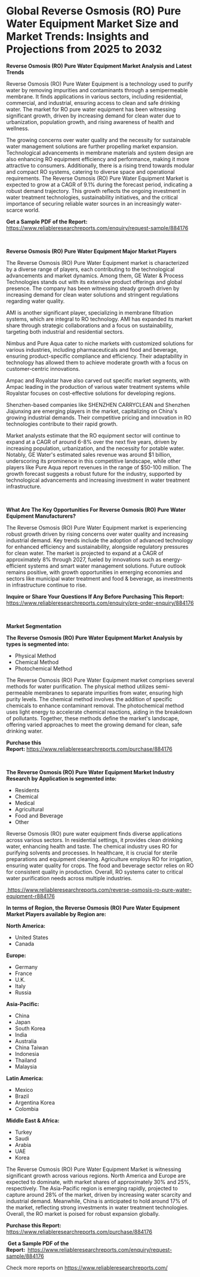 <p><h1>Global Reverse Osmosis (RO) Pure Water Equipment Market Size and Market Trends: Insights and Projections from 2025 to 2032</h1></p><p><strong>Reverse Osmosis (RO) Pure Water Equipment Market Analysis and Latest Trends</strong></p>
<p><p>Reverse Osmosis (RO) Pure Water Equipment is a technology used to purify water by removing impurities and contaminants through a semipermeable membrane. It finds applications in various sectors, including residential, commercial, and industrial, ensuring access to clean and safe drinking water. The market for RO pure water equipment has been witnessing significant growth, driven by increasing demand for clean water due to urbanization, population growth, and rising awareness of health and wellness. </p><p>The growing concerns over water quality and the necessity for sustainable water management solutions are further propelling market expansion. Technological advancements in membrane materials and system design are also enhancing RO equipment efficiency and performance, making it more attractive to consumers. Additionally, there is a rising trend towards modular and compact RO systems, catering to diverse space and operational requirements. The Reverse Osmosis (RO) Pure Water Equipment Market is expected to grow at a CAGR of 9.1% during the forecast period, indicating a robust demand trajectory. This growth reflects the ongoing investment in water treatment technologies, sustainability initiatives, and the critical importance of securing reliable water sources in an increasingly water-scarce world.</p></p>
<p><strong>Get a Sample PDF of the Report:&nbsp;</strong> <a href="https://www.reliableresearchreports.com/enquiry/request-sample/884176?utm_campaign=2207&utm_medium=2&utm_source=Github&utm_content=ia&utm_term=25022025&utm_id=reverse-osmosis-ro-pure-water-equipment">https://www.reliableresearchreports.com/enquiry/request-sample/884176</a></p>
<p>&nbsp;</p>
<p><strong>Reverse Osmosis (RO) Pure Water Equipment Major Market Players</strong></p>
<p><p>The Reverse Osmosis (RO) Pure Water Equipment market is characterized by a diverse range of players, each contributing to the technological advancements and market dynamics. Among them, GE Water & Process Technologies stands out with its extensive product offerings and global presence. The company has been witnessing steady growth driven by increasing demand for clean water solutions and stringent regulations regarding water quality. </p><p>AMI is another significant player, specializing in membrane filtration systems, which are integral to RO technology. AMI has expanded its market share through strategic collaborations and a focus on sustainability, targeting both industrial and residential sectors.</p><p>Nimbus and Pure Aqua cater to niche markets with customized solutions for various industries, including pharmaceuticals and food and beverage, ensuring product-specific compliance and efficiency. Their adaptability in technology has allowed them to achieve moderate growth with a focus on customer-centric innovations.</p><p>Ampac and Royalstar have also carved out specific market segments, with Ampac leading in the production of various water treatment systems while Royalstar focuses on cost-effective solutions for developing regions. </p><p>Shenzhen-based companies like SHENZHEN CARRYCLEAN and Shenzhen Jiajunxing are emerging players in the market, capitalizing on China's growing industrial demands. Their competitive pricing and innovation in RO technologies contribute to their rapid growth.</p><p>Market analysts estimate that the RO equipment sector will continue to expand at a CAGR of around 6-8% over the next five years, driven by increasing population, urbanization, and the necessity for potable water. Notably, GE Water's estimated sales revenue was around $1 billion, underscoring its prominence in this competitive landscape, while other players like Pure Aqua report revenues in the range of $50-100 million. The growth forecast suggests a robust future for the industry, supported by technological advancements and increasing investment in water treatment infrastructure.</p></p>
<p>&nbsp;</p>
<p><strong>What Are The Key Opportunities For Reverse Osmosis (RO) Pure Water Equipment Manufacturers?</strong></p>
<p><p>The Reverse Osmosis (RO) Pure Water Equipment market is experiencing robust growth driven by rising concerns over water quality and increasing industrial demand. Key trends include the adoption of advanced technology for enhanced efficiency and sustainability, alongside regulatory pressures for clean water. The market is projected to expand at a CAGR of approximately 8% through 2027, fueled by innovations such as energy-efficient systems and smart water management solutions. Future outlook remains positive, with growth opportunities in emerging economies and sectors like municipal water treatment and food & beverage, as investments in infrastructure continue to rise.</p></p>
<p><strong>Inquire or Share Your Questions If Any Before Purchasing This Report:</strong> <a href="https://www.reliableresearchreports.com/enquiry/pre-order-enquiry/884176?utm_campaign=2207&utm_medium=2&utm_source=Github&utm_content=ia&utm_term=25022025&utm_id=reverse-osmosis-ro-pure-water-equipment">https://www.reliableresearchreports.com/enquiry/pre-order-enquiry/884176</a></p>
<p>&nbsp;</p>
<p><strong>Market Segmentation</strong></p>
<p><strong>The Reverse Osmosis (RO) Pure Water Equipment Market Analysis by types is segmented into:</strong></p>
<p><ul><li>Physical Method</li><li>Chemical Method</li><li>Photochemical Method</li></ul></p>
<p><p>The Reverse Osmosis (RO) Pure Water Equipment market comprises several methods for water purification. The physical method utilizes semi-permeable membranes to separate impurities from water, ensuring high purity levels. The chemical method involves the addition of specific chemicals to enhance contaminant removal. The photochemical method uses light energy to accelerate chemical reactions, aiding in the breakdown of pollutants. Together, these methods define the market's landscape, offering varied approaches to meet the growing demand for clean, safe drinking water.</p></p>
<p><strong>Purchase this Report:&nbsp;</strong><a href="https://www.reliableresearchreports.com/purchase/884176?utm_campaign=2207&utm_medium=2&utm_source=Github&utm_content=ia&utm_term=25022025&utm_id=reverse-osmosis-ro-pure-water-equipment">https://www.reliableresearchreports.com/purchase/884176</a></p>
<p>&nbsp;</p>
<p><strong>The Reverse Osmosis (RO) Pure Water Equipment Market Industry Research by Application is segmented into:</strong></p>
<p><ul><li>Residents</li><li>Chemical</li><li>Medical</li><li>Agricultural</li><li>Food and Beverage</li><li>Other</li></ul></p>
<p><p>Reverse Osmosis (RO) pure water equipment finds diverse applications across various sectors. In residential settings, it provides clean drinking water, enhancing health and taste. The chemical industry uses RO for purifying solvents and processes. In healthcare, it is crucial for sterile preparations and equipment cleaning. Agriculture employs RO for irrigation, ensuring water quality for crops. The food and beverage sector relies on RO for consistent quality in production. Overall, RO systems cater to critical water purification needs across multiple industries.</p></p>
<p><a href="https://www.reliableresearchreports.com/reverse-osmosis-ro-pure-water-equipment-r884176?utm_campaign=2207&utm_medium=2&utm_source=Github&utm_content=ia&utm_term=25022025&utm_id=reverse-osmosis-ro-pure-water-equipment">&nbsp;https://www.reliableresearchreports.com/reverse-osmosis-ro-pure-water-equipment-r884176</a></p>
<p><strong>In terms of Region, the Reverse Osmosis (RO) Pure Water Equipment Market Players available by Region are:</strong></p>
<p>
    <p> <strong> North America: </strong>
        <ul>
            <li>United States</li>
            <li>Canada</li>
        </ul>
        </p> 
    <p> <strong> Europe: </strong>
        <ul>
            <li>Germany</li>
            <li>France</li>
            <li>U.K.</li>
            <li>Italy</li>
            <li>Russia</li>
        </ul>
        </p> 
    <p> <strong> Asia-Pacific: </strong>
        <ul>
            <li>China</li>
            <li>Japan</li>
            <li>South Korea</li>
            <li>India</li>
            <li>Australia</li>
            <li>China Taiwan</li>
            <li>Indonesia</li>
            <li>Thailand</li>
            <li>Malaysia</li>
        </ul>
        </p> 
    <p> <strong> Latin America: </strong>
        <ul>
            <li>Mexico</li>
            <li>Brazil</li>
            <li>Argentina Korea</li>
            <li>Colombia</li>
        </ul>
        </p> 
    <p> <strong> Middle East & Africa: </strong>
        <ul>
            <li>Turkey</li>
            <li>Saudi</li>
            <li>Arabia</li>
            <li>UAE</li>
            <li>Korea</li>
        </ul>
    </p>
    </p>
<p><p>The Reverse Osmosis (RO) Pure Water Equipment Market is witnessing significant growth across various regions. North America and Europe are expected to dominate, with market shares of approximately 30% and 25%, respectively. The Asia-Pacific region is emerging rapidly, projected to capture around 28% of the market, driven by increasing water scarcity and industrial demand. Meanwhile, China is anticipated to hold around 17% of the market, reflecting strong investments in water treatment technologies. Overall, the RO market is poised for robust expansion globally.</p></p>
<p><strong>Purchase this Report: </strong><a href="https://www.reliableresearchreports.com/purchase/884176?utm_campaign=2207&utm_medium=2&utm_source=Github&utm_content=ia&utm_term=25022025&utm_id=reverse-osmosis-ro-pure-water-equipment">https://www.reliableresearchreports.com/purchase/884176</a></p>
<p>&nbsp;<strong>Get a Sample PDF of the Report:&nbsp;&nbsp;</strong><a href="https://www.reliableresearchreports.com/enquiry/request-sample/884176?utm_campaign=2207&utm_medium=2&utm_source=Github&utm_content=ia&utm_term=25022025&utm_id=reverse-osmosis-ro-pure-water-equipment">https://www.reliableresearchreports.com/enquiry/request-sample/884176</a></p>
<p><strong></strong></p>
<p>Check more reports on <a href="https://www.reliableresearchreports.com/?utm_campaign=2207&utm_medium=2&utm_source=Github&utm_content=ia&utm_term=25022025&utm_id=reverse-osmosis-ro-pure-water-equipment">https://www.reliableresearchreports.com/</a></p>
